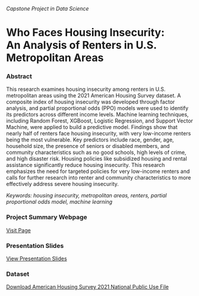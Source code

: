 *Capstone Project in Data Science*
# Who Faces Housing Insecurity:  <br> An Analysis of Renters in U.S. Metropolitan Areas

### Abstract
This research examines housing insecurity among renters in U.S. metropolitan areas using the 2021 American Housing Survey dataset. A composite index of housing insecurity was developed through factor analysis, and partial proportional odds (PPO) models were used to identify its predictors across different income levels. Machine learning techniques, including Random Forest, XGBoost, Logistic Regression, and Support Vector Machine, were applied to build a predictive model. Findings show that nearly half of renters face housing insecurity, with very low-income renters being the most vulnerable. Key predictors include race, gender, age, household size, the presence of seniors or disabled members, and community characteristics such as no good schools, high levels of crime, and high disaster risk. Housing policies like subsidized housing and rental assistance significantly reduce housing insecurity. This research emphasizes the need for targeted policies for very low-income renters and calls for further research into renter and community characteristics to more effectively address severe housing insecurity.

*Keywords: housing insecurity, metropolitan areas, renters, partial proportional odds model, machine learning*

### Project Summary Webpage
[Visit Page](https://geunsangoh.github.io/housing-insecurity/)

### Presentation Slides
[View Presentation Slides](https://github.com/GeunSangOh/housing-insecurity/blob/main/Capstone_Presentation.pdf)

### Dataset
[Download American Housing Survey 2021 National Public Use File](https://www2.census.gov/programs-surveys/ahs/2021/AHS%202021%20National%20PUF%20v1.0%20Flat%20CSV.zip)
